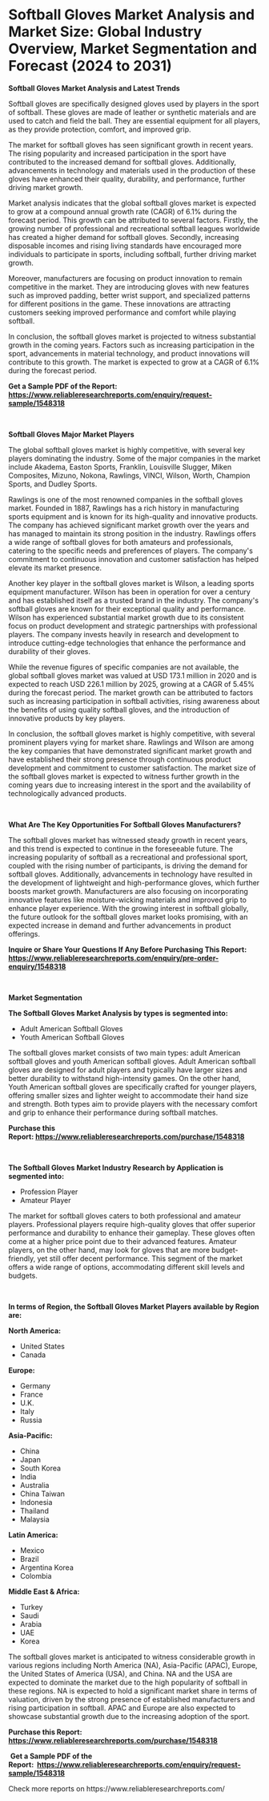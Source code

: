 <p><h1>Softball Gloves Market Analysis and Market Size: Global Industry Overview, Market Segmentation and Forecast (2024 to 2031)</h1></p><p><strong>Softball Gloves Market Analysis and Latest Trends</strong></p>
<p><p>Softball gloves are specifically designed gloves used by players in the sport of softball. These gloves are made of leather or synthetic materials and are used to catch and field the ball. They are essential equipment for all players, as they provide protection, comfort, and improved grip.</p><p>The market for softball gloves has seen significant growth in recent years. The rising popularity and increased participation in the sport have contributed to the increased demand for softball gloves. Additionally, advancements in technology and materials used in the production of these gloves have enhanced their quality, durability, and performance, further driving market growth.</p><p>Market analysis indicates that the global softball gloves market is expected to grow at a compound annual growth rate (CAGR) of 6.1% during the forecast period. This growth can be attributed to several factors. Firstly, the growing number of professional and recreational softball leagues worldwide has created a higher demand for softball gloves. Secondly, increasing disposable incomes and rising living standards have encouraged more individuals to participate in sports, including softball, further driving market growth.</p><p>Moreover, manufacturers are focusing on product innovation to remain competitive in the market. They are introducing gloves with new features such as improved padding, better wrist support, and specialized patterns for different positions in the game. These innovations are attracting customers seeking improved performance and comfort while playing softball.</p><p>In conclusion, the softball gloves market is projected to witness substantial growth in the coming years. Factors such as increasing participation in the sport, advancements in material technology, and product innovations will contribute to this growth. The market is expected to grow at a CAGR of 6.1% during the forecast period.</p></p>
<p><strong>Get a Sample PDF of the Report:&nbsp; <a href="https://www.reliableresearchreports.com/enquiry/request-sample/1548318">https://www.reliableresearchreports.com/enquiry/request-sample/1548318</a></strong></p>
<p>&nbsp;</p>
<p><strong>Softball Gloves Major Market Players</strong></p>
<p><p>The global softball gloves market is highly competitive, with several key players dominating the industry. Some of the major companies in the market include Akadema, Easton Sports, Franklin, Louisville Slugger, Miken Composites, Mizuno, Nokona, Rawlings, VINCI, Wilson, Worth, Champion Sports, and Dudley Sports.</p><p>Rawlings is one of the most renowned companies in the softball gloves market. Founded in 1887, Rawlings has a rich history in manufacturing sports equipment and is known for its high-quality and innovative products. The company has achieved significant market growth over the years and has managed to maintain its strong position in the industry. Rawlings offers a wide range of softball gloves for both amateurs and professionals, catering to the specific needs and preferences of players. The company's commitment to continuous innovation and customer satisfaction has helped elevate its market presence.</p><p>Another key player in the softball gloves market is Wilson, a leading sports equipment manufacturer. Wilson has been in operation for over a century and has established itself as a trusted brand in the industry. The company's softball gloves are known for their exceptional quality and performance. Wilson has experienced substantial market growth due to its consistent focus on product development and strategic partnerships with professional players. The company invests heavily in research and development to introduce cutting-edge technologies that enhance the performance and durability of their gloves.</p><p>While the revenue figures of specific companies are not available, the global softball gloves market was valued at USD 173.1 million in 2020 and is expected to reach USD 226.1 million by 2025, growing at a CAGR of 5.45% during the forecast period. The market growth can be attributed to factors such as increasing participation in softball activities, rising awareness about the benefits of using quality softball gloves, and the introduction of innovative products by key players.</p><p>In conclusion, the softball gloves market is highly competitive, with several prominent players vying for market share. Rawlings and Wilson are among the key companies that have demonstrated significant market growth and have established their strong presence through continuous product development and commitment to customer satisfaction. The market size of the softball gloves market is expected to witness further growth in the coming years due to increasing interest in the sport and the availability of technologically advanced products.</p></p>
<p>&nbsp;</p>
<p><strong>What Are The Key Opportunities For Softball Gloves Manufacturers?</strong></p>
<p><p>The softball gloves market has witnessed steady growth in recent years, and this trend is expected to continue in the foreseeable future. The increasing popularity of softball as a recreational and professional sport, coupled with the rising number of participants, is driving the demand for softball gloves. Additionally, advancements in technology have resulted in the development of lightweight and high-performance gloves, which further boosts market growth. Manufacturers are also focusing on incorporating innovative features like moisture-wicking materials and improved grip to enhance player experience. With the growing interest in softball globally, the future outlook for the softball gloves market looks promising, with an expected increase in demand and further advancements in product offerings.</p></p>
<p><strong>Inquire or Share Your Questions If Any Before Purchasing This Report: <a href="https://www.reliableresearchreports.com/enquiry/pre-order-enquiry/1548318">https://www.reliableresearchreports.com/enquiry/pre-order-enquiry/1548318</a></strong></p>
<p>&nbsp;</p>
<p><strong>Market Segmentation</strong></p>
<p><strong>The Softball Gloves Market Analysis by types is segmented into:</strong></p>
<p><ul><li>Adult American Softball Gloves</li><li>Youth American Softball Gloves</li></ul></p>
<p><p>The softball gloves market consists of two main types: adult American softball gloves and youth American softball gloves. Adult American softball gloves are designed for adult players and typically have larger sizes and better durability to withstand high-intensity games. On the other hand, Youth American softball gloves are specifically crafted for younger players, offering smaller sizes and lighter weight to accommodate their hand size and strength. Both types aim to provide players with the necessary comfort and grip to enhance their performance during softball matches.</p></p>
<p><strong>Purchase this Report:&nbsp;<a href="https://www.reliableresearchreports.com/purchase/1548318">https://www.reliableresearchreports.com/purchase/1548318</a></strong></p>
<p>&nbsp;</p>
<p><strong>The Softball Gloves Market Industry Research by Application is segmented into:</strong></p>
<p><ul><li>Profession Player</li><li>Amateur Player</li></ul></p>
<p><p>The market for softball gloves caters to both professional and amateur players. Professional players require high-quality gloves that offer superior performance and durability to enhance their gameplay. These gloves often come at a higher price point due to their advanced features. Amateur players, on the other hand, may look for gloves that are more budget-friendly, yet still offer decent performance. This segment of the market offers a wide range of options, accommodating different skill levels and budgets.</p></p>
<p>&nbsp;</p>
<p><strong>In terms of Region, the Softball Gloves Market Players available by Region are:</strong></p>
<p>
    <p> <strong> North America: </strong>
        <ul>
            <li>United States</li>
            <li>Canada</li>
        </ul>
        </p> 
    <p> <strong> Europe: </strong>
        <ul>
            <li>Germany</li>
            <li>France</li>
            <li>U.K.</li>
            <li>Italy</li>
            <li>Russia</li>
        </ul>
        </p> 
    <p> <strong> Asia-Pacific: </strong>
        <ul>
            <li>China</li>
            <li>Japan</li>
            <li>South Korea</li>
            <li>India</li>
            <li>Australia</li>
            <li>China Taiwan</li>
            <li>Indonesia</li>
            <li>Thailand</li>
            <li>Malaysia</li>
        </ul>
        </p> 
    <p> <strong> Latin America: </strong>
        <ul>
            <li>Mexico</li>
            <li>Brazil</li>
            <li>Argentina Korea</li>
            <li>Colombia</li>
        </ul>
        </p> 
    <p> <strong> Middle East & Africa: </strong>
        <ul>
            <li>Turkey</li>
            <li>Saudi</li>
            <li>Arabia</li>
            <li>UAE</li>
            <li>Korea</li>
        </ul>
    </p>
    </p>
<p><p>The softball gloves market is anticipated to witness considerable growth in various regions including North America (NA), Asia-Pacific (APAC), Europe, the United States of America (USA), and China. NA and the USA are expected to dominate the market due to the high popularity of softball in these regions. NA is expected to hold a significant market share in terms of valuation, driven by the strong presence of established manufacturers and rising participation in softball. APAC and Europe are also expected to showcase substantial growth due to the increasing adoption of the sport.</p></p>
<p><strong>Purchase this Report: <a href="https://www.reliableresearchreports.com/purchase/1548318">https://www.reliableresearchreports.com/purchase/1548318</a></strong></p>
<p>&nbsp;<strong>Get a Sample PDF of the Report:&nbsp;&nbsp;<a href="https://www.reliableresearchreports.com/enquiry/request-sample/1548318">https://www.reliableresearchreports.com/enquiry/request-sample/1548318</a></strong></p>
<p><strong></strong></p>
<p>Check more reports on https://www.reliableresearchreports.com/</p>